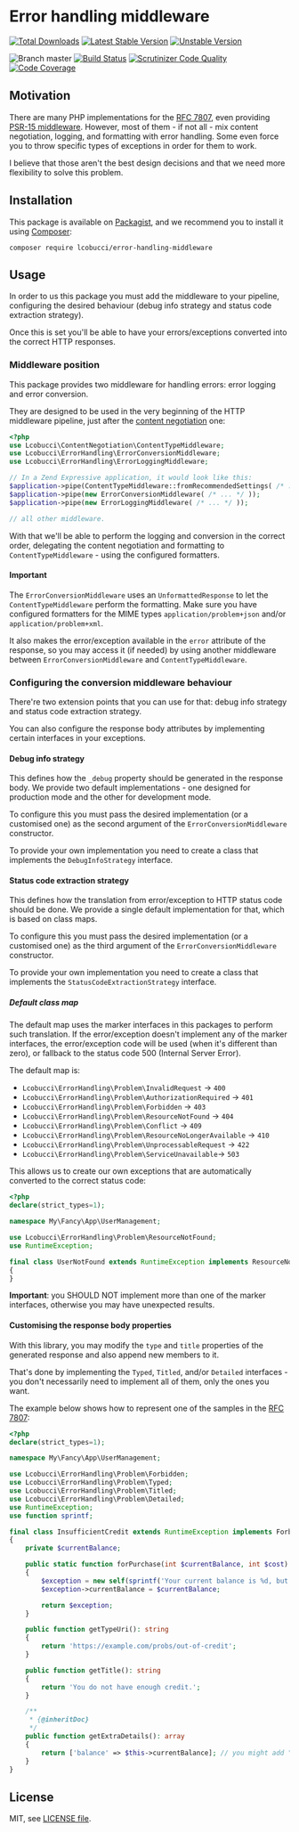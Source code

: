 # Error handling middleware

[![Total Downloads](https://img.shields.io/packagist/dt/lcobucci/error-handling-middleware.svg?style=flat-square)](https://packagist.org/packages/lcobucci/error-handling-middleware)
[![Latest Stable Version](https://img.shields.io/packagist/v/lcobucci/error-handling-middleware.svg?style=flat-square)](https://packagist.org/packages/lcobucci/error-handling-middleware)
[![Unstable Version](https://img.shields.io/packagist/vpre/lcobucci/error-handling-middleware.svg?style=flat-square)](https://packagist.org/packages/lcobucci/error-handling-middleware)

![Branch master](https://img.shields.io/badge/branch-master-brightgreen.svg?style=flat-square)
[![Build Status](https://img.shields.io/travis/lcobucci/error-handling-middleware/master.svg?style=flat-square)](http://travis-ci.org/lcobucci/error-handling-middleware)
[![Scrutinizer Code Quality](https://img.shields.io/scrutinizer/g/lcobucci/error-handling-middleware/master.svg?style=flat-square)](https://scrutinizer-ci.com/g/lcobucci/error-handling-middleware/?branch=master)
[![Code Coverage](https://img.shields.io/scrutinizer/coverage/g/lcobucci/error-handling-middleware/master.svg?style=flat-square)](https://scrutinizer-ci.com/g/lcobucci/error-handling-middleware/?branch=master)

## Motivation

There are many PHP implementations for the [RFC 7807](https://tools.ietf.org/html/rfc7807),
even providing [PSR-15 middleware](https://www.php-fig.org/psr/psr-15/). However,
most of them - if not all - mix content negotiation, logging, and formatting with
error handling. Some even force you to throw specific types of exceptions in order
for them to work.

I believe that those aren't the best design decisions and that we need more
flexibility to solve this problem.

## Installation

This package is available on [Packagist](https://packagist.org/packages/lcobucci/error-handling-middleware),
and we recommend you to install it using [Composer](https://getcomposer.org):

```shell
composer require lcobucci/error-handling-middleware
```

## Usage

In order to us this package you must add the middleware to your pipeline, configuring
the desired behaviour (debug info strategy and status code extraction strategy).

Once this is set you'll be able to have your errors/exceptions converted into the
correct HTTP responses.

### Middleware position

This package provides two middleware for handling errors: error logging and error
conversion.

They are designed to be used in the very beginning of the HTTP middleware pipeline,
just after the [content negotiation](https://github.com/lcobucci/content-negotiation-middleware) one:

```php
<?php
use Lcobucci\ContentNegotiation\ContentTypeMiddleware;
use Lcobucci\ErrorHandling\ErrorConversionMiddleware;
use Lcobucci\ErrorHandling\ErrorLoggingMiddleware;

// In a Zend Expressive application, it would look like this:
$application->pipe(ContentTypeMiddleware::fromRecommendedSettings( /* ... */ )); // Very first middleware
$application->pipe(new ErrorConversionMiddleware( /* ... */ ));
$application->pipe(new ErrorLoggingMiddleware( /* ... */ ));

// all other middleware.
```

With that we'll be able to perform the logging and conversion in the correct order,
delegating the content negotiation and formatting to `ContentTypeMiddleware` - using
the configured formatters.

#### Important

The `ErrorConversionMiddleware` uses an `UnformattedResponse` to let the
`ContentTypeMiddleware` perform the formatting. Make sure you have configured
formatters for the MIME types `application/problem+json` and/or
`application/problem+xml`.

It also makes the error/exception available in the `error` attribute of the response,
so you may access it (if needed) by using another middleware between
`ErrorConversionMiddleware` and `ContentTypeMiddleware`.

### Configuring the conversion middleware behaviour

There're two extension points that you can use for that: debug info strategy and
status code extraction strategy.

You can also configure the response body attributes by implementing certain interfaces
in your exceptions.

#### Debug info strategy

This defines how the `_debug` property should be generated in the response body.
We provide two default implementations - one designed for production mode and the
other for development mode.

To configure this you must pass the desired implementation (or a customised one) as
the second argument of the `ErrorConversionMiddleware` constructor.

To provide your own implementation you need to create a class that implements the
`DebugInfoStrategy` interface.

#### Status code extraction strategy

This defines how the translation from error/exception to HTTP status code should
be done. We provide a single default implementation for that, which is based on
class maps.

To configure this you must pass the desired implementation (or a customised one) as
the third argument of the `ErrorConversionMiddleware` constructor.

To provide your own implementation you need to create a class that implements the
`StatusCodeExtractionStrategy` interface.

##### Default class map

The default map uses the marker interfaces in this packages to perform such translation.
If the error/exception doesn't implement any of the marker interfaces, the error/exception
code will be used (when it's different than zero), or fallback to the status code
500 (Internal Server Error).

The default map is:

* `Lcobucci\ErrorHandling\Problem\InvalidRequest` -> `400`
* `Lcobucci\ErrorHandling\Problem\AuthorizationRequired` -> `401`
* `Lcobucci\ErrorHandling\Problem\Forbidden` -> `403`
* `Lcobucci\ErrorHandling\Problem\ResourceNotFound` -> `404`
* `Lcobucci\ErrorHandling\Problem\Conflict` -> `409`
* `Lcobucci\ErrorHandling\Problem\ResourceNoLongerAvailable` -> `410`
* `Lcobucci\ErrorHandling\Problem\UnprocessableRequest` -> `422`
* `Lcobucci\ErrorHandling\Problem\ServiceUnavailable`-> `503`

This allows us to create our own exceptions that are automatically converted to the
correct status code:

```php
<?php
declare(strict_types=1);

namespace My\Fancy\App\UserManagement;

use Lcobucci\ErrorHandling\Problem\ResourceNotFound;
use RuntimeException;

final class UserNotFound extends RuntimeException implements ResourceNotFound
{
}
```

**Important**: you SHOULD NOT implement more than one of the marker interfaces,
otherwise you may have unexpected results.

#### Customising the response body properties

With this library, you may modify the `type` and `title` properties of the generated
response and also append new members to it.

That's done by implementing the `Typed`, `Titled`, and/or `Detailed` interfaces -
you don't necessarily need to implement all of them, only the ones you want.

The example below shows how to represent one of the samples in the
[RFC 7807](https://tools.ietf.org/html/rfc7807#section-3):

```php
<?php
declare(strict_types=1);

namespace My\Fancy\App\UserManagement;

use Lcobucci\ErrorHandling\Problem\Forbidden;
use Lcobucci\ErrorHandling\Problem\Typed;
use Lcobucci\ErrorHandling\Problem\Titled;
use Lcobucci\ErrorHandling\Problem\Detailed;
use RuntimeException;
use function sprintf;

final class InsufficientCredit extends RuntimeException implements Forbidden, Typed, Titled, Detailed
{
    private $currentBalance;

    public static function forPurchase(int $currentBalance, int $cost): self
    {
        $exception = new self(sprintf('Your current balance is %d, but that costs %d.', $currentBalance, $cost));
        $exception->currentBalance = $currentBalance;

        return $exception;
    }

    public function getTypeUri(): string
    {
        return 'https://example.com/probs/out-of-credit';
    }

    public function getTitle(): string
    {
        return 'You do not have enough credit.';
    }

    /**
     * {@inheritDoc}
     */
    public function getExtraDetails(): array
    {
        return ['balance' => $this->currentBalance]; // you might add "instance" and "accounts" too :)
    }
}
```

## License

MIT, see [LICENSE file](LICENSE).

